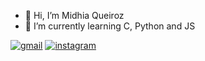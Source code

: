 - 👋 Hi, I’m Midhia Queiroz
- 🌱 I’m currently learning C, Python and JS

[![gmail](ttps://img.shields.io/badge/Gmail-D14836?style=for-the-badge&logo=gmail&logoColor=white)](queirozmidhia9@gmail.com)
[![instagram](https://img.shields.io/badge/Instagram-E4405F?style=for-the-badge&logo=instagram&logoColor=white)](queirozmidhia)
        
          
<!---
MidhiaQ/MidhiaQ is a ✨ special ✨ repository because its `README.md` (this file) appears on your GitHub profile.
You can click the Preview link to take a look at your changes.
--->
